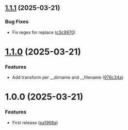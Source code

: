 ## [1.1.1](https://github.com/fgiova/cjs-esm-ts-builder/compare/1.1.0...1.1.1) (2025-03-21)


### Bug Fixes

* Fix regex for replace ([c3c9970](https://github.com/fgiova/cjs-esm-ts-builder/commit/c3c99700e41c2dd3d4c3539317e504ffa8de95c7))

# [1.1.0](https://github.com/fgiova/cjs-esm-ts-builder/compare/1.0.0...1.1.0) (2025-03-21)


### Features

* Add transform per __dirname and __filename ([976c34a](https://github.com/fgiova/cjs-esm-ts-builder/commit/976c34ae5df966dc89e3d68c984c8f152c70269a))

# 1.0.0 (2025-03-21)


### Features

* First release ([ea1968a](https://github.com/fgiova/cjs-esm-ts-builder/commit/ea1968aebc2270af956b8504e4b38457f0653b09))
